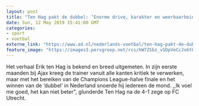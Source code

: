 ```yaml
---
layout: post
title: "Ten Hag pakt de dubbel: ‘Enorme drive, karakter en weerbaarheid in deze ploeg’"
date: Sun, 12 May 2019 15:41:00 GMT
categories: 
- sport 
- voetbal 
externe_link: "https://www.ad.nl/nederlands-voetbal/ten-hag-pakt-de-dubbel-enorme-drive-karakter-en-weerbaarheid-in-deze-ploeg~a4ecc37a/"
feature_image: "https://images3.persgroep.net/rcs/hW7ZSbz_vSDpVeCcJx6tULqWT44/diocontent/148110889/_fitwidth/400/?appId=21791a8992982cd8da851550a453bd7f&quality=0.7"
---
```


Het verhaal Erik ten Hag is bekend en breed uitgemeten. In zijn eerste maanden bij Ajax kreeg de trainer vanuit alle kanten kritiek te verwerken, maar met het bereiken van de Champions League-halve finale en het winnen van de ‘dubbel’ in Nederland snoerde hij iedereen de mond. ,,Ik voel me goed, het kan niet beter", glunderde Ten Hag na de 4-1 zege op FC Utrecht.
